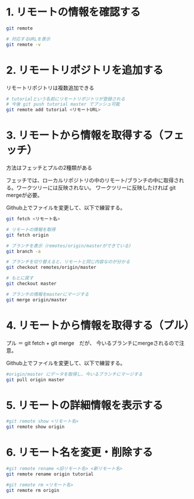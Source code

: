 # 1. リモートの情報を確認する

```sh
git remote

# 対応するURLを表示
git remote -v
```

# 2. リモートリポジトリを追加する
リモートリポジトリは複数追加できる

```sh
# tutorialという名前にリモートリポジトリが登録される
# 今後 git push tutorial master でプッシュ可能
git remote add tutorial <リモートURL>
```

# 3. リモートから情報を取得する（フェッチ）
方法はフェッチとプルの2種類がある

フェッチでは、ローカルリポジトリの中のリモート/ブランチの中に取得される。ワークツリーには反映されない。
ワークツリーに反映したければ git mergeが必要。

Github上でファイルを変更して、以下で練習する。

```sh
git fetch <リモート名>

# リモートの情報を取得
git fetch origin

# ブランチを表示（remotes/origin/masterができている)
git branch -a

# ブランチを切り替えると、リモートと同じ内容なのが分かる
git checkout remotes/origin/master

# もとに戻す
git checkout master

# ブランチの情報をmasterにマージする
git merge origin/master
```

# 4. リモートから情報を取得する（プル）

プル ＝ git fetch + git merge　だが、
今いるブランチにmergeされるので注意。

Github上でファイルを変更して、以下で練習する。
```sh
#origin/master にデータを取得し、今いるブランチにマージする
git pull origin master
```

# 5. リモートの詳細情報を表示する

```sh
#git remote show <リモート名>
git remote show origin
```

# 6. リモート名を変更・削除する

```sh
#git remote rename <旧リモート名> <新リモート名>
git remote rename origin tutorial

#git remote rm <リモート名>
git remote rm origin
```
